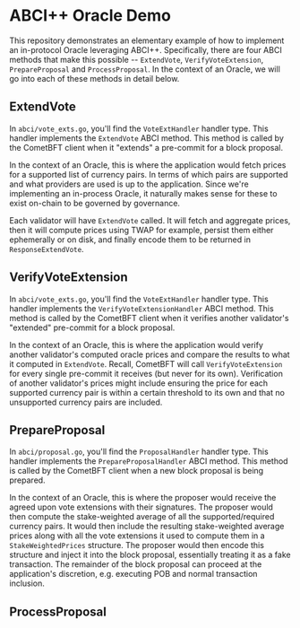 # ABCI++ Oracle Demo

This repository demonstrates an elementary example of how to implement an in-protocol
Oracle leveraging ABCI++. Specifically, there are four ABCI methods that make this
possible -- `ExtendVote`, `VerifyVoteExtension`, `PrepareProposal` and `ProcessProposal`.
In the context of an Oracle, we will go into each of these methods in detail below.

## ExtendVote

In `abci/vote_exts.go`, you'll find the `VoteExtHandler` handler type. This handler
implements the `ExtendVote` ABCI method. This method is called by the CometBFT
client when it "extends" a pre-commit for a block proposal.

In the context of an Oracle, this is where the application would fetch prices
for a supported list of currency pairs. In terms of which pairs are supported and
what providers are used is up to the application. Since we're implementing an
in-process Oracle, it naturally makes sense for these to exist on-chain to be
governed by governance.

Each validator will have `ExtendVote` called. It will fetch and aggregate prices,
then it will compute prices using TWAP for example, persist them either ephemerally
or on disk, and finally encode them to be returned in `ResponseExtendVote`.

## VerifyVoteExtension

In `abci/vote_exts.go`, you'll find the `VoteExtHandler` handler type. This handler
implements the `VerifyVoteExtensionHandler` ABCI method. This method is called by
the CometBFT client when it verifies another validator's "extended" pre-commit
for a block proposal.

In the context of an Oracle, this is where the application would verify another
validator's computed oracle prices and compare the results to what it computed in
`ExtendVote`. Recall, CometBFT will call `VerifyVoteExtension` for every single
pre-commit it receives (but never for its own). Verification of another validator's
prices might include ensuring the price for each supported currency pair is within
a certain threshold to its own and that no unsupported currency pairs are included.

## PrepareProposal

In `abci/proposal.go`, you'll find the `ProposalHandler` handler type. This handler
implements the `PrepareProposalHandler` ABCI method. This method is called by the
CometBFT client when a new block proposal is being prepared.

In the context of an Oracle, this is where the proposer would receive the agreed
upon vote extensions with their signatures. The proposer would then compute the
stake-weighted average of all the supported/required currency pairs. It would
then include the resulting stake-weighted average prices along with all the vote
extensions it used to compute them in a `StakeWeightedPrices` structure. The
proposer would then encode this structure and inject it into the block proposal,
essentially treating it as a fake transaction. The remainder of the block proposal
can proceed at the application's discretion, e.g. executing POB and normal transaction
inclusion.

## ProcessProposal
